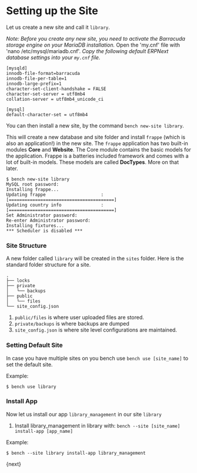 <!-- add-breadcrumbs -->
# Setting up the Site

Let us create a new site and call it `library`.

*Note: Before you create any new site, you need to activate the Barracuda storage engine on your MariaDB installation.*
Open the 'my.cnf' file with 'nano /etc/mysql/mariadb.cnf'.
*Copy the following default ERPNext database settings into your `my.cnf` file.*

    [mysqld]
    innodb-file-format=barracuda
    innodb-file-per-table=1
    innodb-large-prefix=1
    character-set-client-handshake = FALSE
    character-set-server = utf8mb4
    collation-server = utf8mb4_unicode_ci

    [mysql]
    default-character-set = utf8mb4

You can then install a new site, by the command `bench new-site library`.

This will create a new database and site folder and install `frappe` (which is also an application!) in the new site. The `frappe` application has two built-in modules **Core** and **Website**. The Core module contains the basic models for the application. Frappe is a batteries included framework and comes with a lot of built-in models. These models are called **DocTypes**. More on that later.

	$ bench new-site library
	MySQL root password:
	Installing frappe...
	Updating frappe                     : [========================================]
	Updating country info               : [========================================]
	Set Administrator password:
	Re-enter Administrator password:
	Installing fixtures...
	*** Scheduler is disabled ***

### Site Structure

A new folder called `library` will be created in the `sites` folder. Here is the standard folder structure for a site.

	.
	├── locks
	├── private
	│   └── backups
	├── public
	│   └── files
	└── site_config.json

1. `public/files` is where user uploaded files are stored.
1. `private/backups` is where backups are dumped
1. `site_config.json` is where site level configurations are maintained.

### Setting Default Site

In case you have multiple sites on you bench use `bench use [site_name]` to set the default site.

Example:

	$ bench use library

### Install App

Now let us install our app `library_management` in our site `library`

1. Install library_management in library with: `bench --site [site_name] install-app [app_name]`

Example:

	$ bench --site library install-app library_management

{next}

